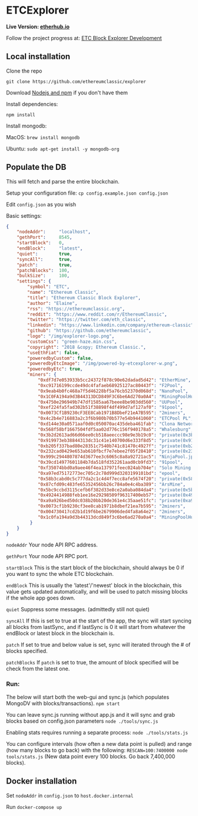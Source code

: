 # ETCExplorer

<b>Live Version: [etherhub.io](http://etherhub.io)</b>

Follow the project progress at: [ETC Block Explorer Development](https://github.com/ethereumclassic/explorer)

## Local installation

Clone the repo

`git clone https://github.com/ethereumclassic/explorer`

Download [Nodejs and npm](https://docs.npmjs.com/getting-started/installing-node "Nodejs install") if you don't have them

Install dependencies:

`npm install`

Install mongodb:

MacOS: `brew install mongodb`

Ubuntu: `sudo apt-get install -y mongodb-org`

## Populate the DB

This will fetch and parse the entire blockchain.

Setup your configuration file: `cp config.example.json config.json`

Edit `config.json` as you wish

Basic settings:
```json
{
    "nodeAddr":     "localhost",
    "gethPort":     8545,
    "startBlock":   0,
    "endBlock":     "latest",
    "quiet":        true,
    "syncAll":      true,
    "patch":        true,
    "patchBlocks":  100,
    "bulkSize":     100,
    "settings": {
        "symbol": "ETC",
        "name": "Ethereum Classic",
        "title": "Ethereum Classic Block Explorer",
        "author": "Elaine",
        "rss": "https://ethereumclassic.org",
        "reddit": "https://www.reddit.com/r/EthereumClassic",
        "twitter": "https://twitter.com/eth_classic",
        "linkedin": "https://www.linkedin.com/company/ethereum-classic",
        "github": "https://github.com/ethereumclassic",
        "logo": "/img/explorer-logo.png",
        "customCss": "green-haze.min.css",
        "copyright": "2018 &copy; Ethereum Classic.",
        "useEthFiat": false,
        "poweredbyCustom": false,
        "poweredbyEtcImage": "/img/powered-by-etcexplorer-w.png",
        "poweredbyEtc": true,
        "miners": {
            "0xdf7d7e053933b5cc24372f878c90e62dadad5d42": "EtherMine",
            "0xc91716199ccde49dc4fafaeb68925127ac80443f": "F2Pool",
            "0x9eab4b0fc468a7f5d46228bf5a76cb52370d068d": "NanoPool",
            "0x1C0FA194a9d3B44313DCD849F3C6be6Ad270a0A4": "MiningPoolHub",
            "0x4750e296949b747df1585aa67beee8be903dd560": "UUPool",
            "0xef224fa5fad302b51f38898f4df499d7af127af0": "91pool",
            "0x0073Cf1B9230cF3EE8Cab1971B8DbeF21eA7B595": "2miners",
            "0x4c2b4e716883a2c3f6b980b70b577e54b9441060": "ETCPool PL",
            "0xd144e30a0571aaf0d0c050070ac435deba461fab": "Clona Network",
            "0x568f58bf1667504fdf5aa02d776c156f940178a5": "Whalesburg",
            "0x3b2d2613ad66d66ee0cb518aeeccc98e9e3b19c0": "private(0x3b2d2613)",
            "0x919973eb38844313dc31c41e140700d6e333f8d5": "private(0x919973eb)",
            "0xb205f337bad80e28351c7540b741c81470c4927f": "private(0xb205f337)",
            "0x232cad0429e653ab610fbcf7e7ebee2f05f28410": "private(0x232cad04)",
            "0x999c2944807874d3677ee3c6065c8a8a92721ac5": "NinjaPool.jp",
            "0x39cd14977601184b7da518fd352261aad0cb9fd3": "91pool",
            "0xf35074bbd0a9aee46f4ea137971feec024ab704e": "Solo Mining Pools",
            "0xa97ed75172773ec705c2c78d999d3203199101bd": "epool",
            "0x58b3cabd0c5c777da2c1c4d4f7ecc8afe5674f20": "private(0x58b3cabd0)",
            "0x87cfd09c483fe65352456bb26c784a0e4c4ba389": "ArsMine",
            "0x5bc9ccbd3115cefb6f382d33e8ce2a0aba084da4": "private(0x5bc9ccbd3)",
            "0x4924414988feb1ee16e29298509f96317400eb57": "private(0x492441498)",
            "0xa9a926bed50dc038b20bb20de361e4c35aae51fc": "private(0xa9a926bed)",
            "0x0073cf1b9230cf3ee8cab1971b8dbef21ea7b595": "2miners",
            "0x004730417cd2b1d19f6be2679906ded4fa8a64e2": "2miners",
            "0x1c0fa194a9d3b44313dcd849f3c6be6ad270a0a4": "MiningPoolHub"
         }
    }
}

```

```nodeAddr```    Your node API RPC address.

```gethPort```    Your node API RPC port.

```startBlock```  This is the start block of the blockchain, should always be 0 if you want to sync the whole ETC blockchain.

```endBlock```    This is usually the 'latest'/'newest' block in the blockchain, this value gets updated automatically, and will be used to patch missing blocks if the whole app goes down.

```quiet```       Suppress some messages. (admittedly still not quiet)

```syncAll```     If this is set to true at the start of the app, the sync will start syncing all blocks from lastSync, and if lastSync is 0 it will start from whatever the endBlock or latest block in the blockchain is.

```patch```       If set to true and below value is set, sync will iterated through the # of blocks specified.

```patchBlocks``` If `patch` is set to true, the amount of block specified will be check from the latest one.


### Run:
The below will start both the web-gui and sync.js (which populates MongoDV with blocks/transactions).
`npm start`

You can leave sync.js running without app.js and it will sync and grab blocks based on config.json parameters
`node ./tools/sync.js`

Enabling stats requires running a separate process:
`node ./tools/stats.js`

You can configure intervals (how often a new data point is pulled) and range (how many blocks to go back) with the following:
`RESCAN=100:7400000 node tools/stats.js` (New data point every 100 blocks. Go back 7,400,000 blocks).

## Docker installation
Set `nodeAddr` in `config.json` to `host.docker.internal`

Run `docker-compose up`
